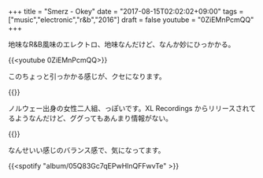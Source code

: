 +++
title = "Smerz - Okey"
date = "2017-08-15T02:02:02+09:00"
tags = ["music","electronic","r&b","2016"]
draft = false
youtube = "0ZiEMnPcmQQ"
+++

地味なR&B風味のエレクトロ、地味なんだけど、なんか妙にひっかかる。

{{<youtube 0ZiEMnPcmQQ>}}

このちょっと引っかかる感じが、クセになります。

{{<youtube EkFT0w80MAU>}}

ノルウェー出身の女性二人組、っぽいです。XL Recordings からリリースされてるようなんだけど、ググってもあんまり情報がない。

{{<youtube zpfHVJhb8gs>}}

なんせいい感じのバランス感で、気になってます。

{{<spotify "album/05Q83Gc7qEPwHlnQFFwvTe" >}}
